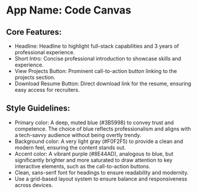 # **App Name**: Code Canvas

## Core Features:

- Headline: Headline to highlight full-stack capabilities and 3 years of professional experience.
- Short Intro: Concise professional introduction to showcase skills and experience.
- View Projects Button: Prominent call-to-action button linking to the projects section.
- Download Resume Button: Direct download link for the resume, ensuring easy access for recruiters.

## Style Guidelines:

- Primary color: A deep, muted blue (#3B5998) to convey trust and competence. The choice of blue reflects professionalism and aligns with a tech-savvy audience without being overtly trendy.
- Background color: A very light gray (#F0F2F5) to provide a clean and modern feel, ensuring the content stands out.
- Accent color: A vibrant purple (#8E44AD), analogous to blue, but significantly brighter and more saturated to draw attention to key interactive elements, such as the call-to-action buttons.
- Clean, sans-serif font for headings to ensure readability and modernity.
- Use a grid-based layout system to ensure balance and responsiveness across devices.
